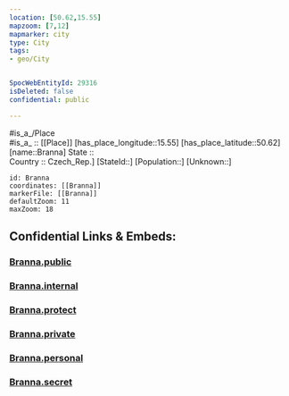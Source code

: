 ```yaml
---
location: [50.62,15.55] 
mapzoom: [7,12] 
mapmarker: city 
type: City
tags:
- geo/City


SpocWebEntityId: 29316
isDeleted: false
confidential: public

---
```

#is_a_/Place  
#is_a_ :: [[Place]] 
[has_place_longitude::15.55] 
[has_place_latitude::50.62] 
[name::Branna] 
State ::  
Country :: Czech_Rep.] 
[StateId::] 
[Population::] 
[Unknown::] 


```leaflet
id: Branna
coordinates: [[Branna]] 
markerFile: [[Branna]] 
defaultZoom: 11 
maxZoom: 18
```


## Confidential Links & Embeds: 

### [Branna.public](/_public/\Earth\Continent\Europe\Europe~Central\Czech_Republic\regions~Czech_Republic\Liberecký\CityBranna.public.md) 

### [Branna.internal](/_internal/\Earth\Continent\Europe\Europe~Central\Czech_Republic\regions~Czech_Republic\Liberecký\CityBranna.internal.md) 

### [Branna.protect](/_protect/\Earth\Continent\Europe\Europe~Central\Czech_Republic\regions~Czech_Republic\Liberecký\CityBranna.protect.md) 

### [Branna.private](/_private/\Earth\Continent\Europe\Europe~Central\Czech_Republic\regions~Czech_Republic\Liberecký\CityBranna.private.md) 

### [Branna.personal](/_personal/\Earth\Continent\Europe\Europe~Central\Czech_Republic\regions~Czech_Republic\Liberecký\CityBranna.personal.md) 

### [Branna.secret](/_secret/\Earth\Continent\Europe\Europe~Central\Czech_Republic\regions~Czech_Republic\Liberecký\CityBranna.secret.md)

